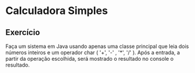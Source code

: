 # Calculadora Simples

## Exercício
Faça um sistema em Java usando apenas uma classe principal que leia dois números inteiros e um operador char ( '+', '-' , '*', '/' ). Após a entrada, a partir da operação escolhida, será mostrado o resultado no console o resultado.
